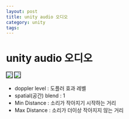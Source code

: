 ```yaml
---
layout: post
title: unity audio 오디오
category: unity
tags: 
---
```


# unity audio 오디오
<img style='border:solid 1px black;' src="https://image.onethelab.com/resized/1710899399.jpg" />

<img style='border:solid 1px black;' src="https://image.onethelab.com/resized/1710899364.jpg" />

* doppler level : 도플러 효과 레벨
* spatial(공간) blend : 1
* Min Distance : 소리가 작아지기 시작하는 거리
* Max Distance : 소리가 더이상 작아지지 않는 거리